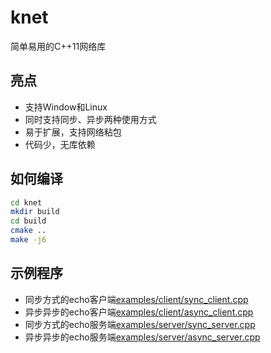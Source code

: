 # knet

简单易用的C++11网络库

## 亮点

* 支持Window和Linux
* 同时支持同步、异步两种使用方式
* 易于扩展，支持网络粘包
* 代码少，无库依赖

## 如何编译

```bash
cd knet
mkdir build
cd build
cmake ..
make -j6
```

## 示例程序

* 同步方式的echo客户端[examples/client/sync_client.cpp](./examples/client/sync_client.cpp)
* 异步异步的echo客户端[examples/client/async_client.cpp](./examples/client/async_client.cpp)
* 同步方式的echo服务端[examples/server/sync_server.cpp](./examples/server/sync_server.cpp)
* 异步异步的echo服务端[examples/server/async_server.cpp](./examples/server/async_server.cpp)

